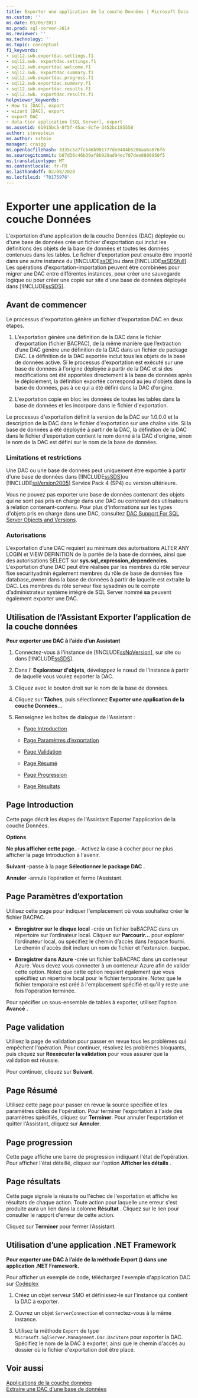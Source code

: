 ```yaml
---
title: Exporter une application de la couche Données | Microsoft Docs
ms.custom: ''
ms.date: 03/06/2017
ms.prod: sql-server-2014
ms.reviewer: ''
ms.technology: ''
ms.topic: conceptual
f1_keywords:
- sql12.swb.exportdac.settings.f1
- sql12.swb. exportdac.settings.f1
- sql12.swb.exportdac.welcome.f1
- sql12.swb. exportdac.summary.f1
- sql12.swb.exportdac.progress.f1
- sql12.swb.exportdac.summary.f1
- sql12.swb.exportdac.results.f1
- sql12.swb. exportdac.results.f1
helpviewer_keywords:
- How to [DAC], export
- wizard [DAC], export
- export DAC
- data-tier application [SQL Server], export
ms.assetid: 61915bc5-0f5f-45ac-8cfe-3452bc185558
author: stevestein
ms.author: sstein
manager: craigg
ms.openlocfilehash: 3335c5a7fcb46b901777de0404b5206aa6a876f6
ms.sourcegitcommit: b87d36c46b39af8b929ad94ec707dee8800950f5
ms.translationtype: MT
ms.contentlocale: fr-FR
ms.lasthandoff: 02/08/2020
ms.locfileid: "70175976"
---
```

# <a name="export-a-data-tier-application"></a>Exporter une application de la couche Données
  L'exportation d'une application de la couche Données (DAC) déployée ou d'une base de données crée un fichier d'exportation qui inclut les définitions des objets de la base de données et toutes les données contenues dans les tables. Le fichier d'exportation peut ensuite être importé dans une autre instance du [!INCLUDE[ssDE](../../includes/ssde-md.md)]ou dans [!INCLUDE[ssSDSfull](../../includes/sssdsfull-md.md)]. Les opérations d'exportation-importation peuvent être combinées pour migrer une DAC entre différentes instances, pour créer une sauvegarde logique ou pour créer une copie sur site d'une base de données déployée dans [!INCLUDE[ssSDS](../../includes/sssds-md.md)].  
  
## <a name="before-you-begin"></a>Avant de commencer  
 Le processus d'exportation génère un fichier d'exportation DAC en deux étapes.  
  
1.  L’exportation génère une définition de la DAC dans le fichier d’exportation (fichier BACPAC), de la même manière que l’extraction d’une DAC génère une définition de la DAC dans un fichier de package DAC. La définition de la DAC exportée inclut tous les objets de la base de données active. Si le processus d'exportation est exécuté sur une base de données à l'origine déployée à partir de la DAC et si des modifications ont été apportées directement à la base de données après le déploiement, la définition exportée correspond au jeu d'objets dans la base de données, pas à ce qui a été défini dans la DAC d'origine.  
  
2.  L'exportation copie en bloc les données de toutes les tables dans la base de données et les incorpore dans le fichier d'exportation.  
  
 Le processus d'exportation définit la version de la DAC sur 1.0.0.0 et la description de la DAC dans le fichier d'exportation sur une chaîne vide. Si la base de données a été déployée à partir de la DAC, la définition de la DAC dans le fichier d'exportation contient le nom donné à la DAC d'origine, sinon le nom de la DAC est défini sur le nom de la base de données.  
  

###  <a name="LimitationsRestrictions"></a> Limitations et restrictions  
 Une DAC ou une base de données peut uniquement être exportée à partir d'une base de données dans [!INCLUDE[ssSDS](../../includes/sssds-md.md)]ou [!INCLUDE[ssVersion2005](../../includes/ssversion2005-md.md)] Service Pack 4 (SP4) ou version ultérieure.  
  
 Vous ne pouvez pas exporter une base de données contenant des objets qui ne sont pas pris en charge dans une DAC ou contenant des utilisateurs à relation contenant-contenu. Pour plus d'informations sur les types d'objets pris en charge dans une DAC, consultez [DAC Support For SQL Server Objects and Versions](dac-support-for-sql-server-objects-and-versions.md).  
  
###  <a name="Permissions"></a> Autorisations  
 L’exportation d’une DAC requiert au minimum des autorisations ALTER ANY LOGIN et VIEW DEFINITION de la portée de la base de données, ainsi que des autorisations SELECT sur **sys.sql_expression_dependencies**. L'exportation d'une DAC peut être réalisée par les membres du rôle serveur fixe securityadmin également membres du rôle de base de données fixe database_owner dans la base de données à partir de laquelle est extraite la DAC. Les membres du rôle serveur fixe sysadmin ou le compte d’administrateur système intégré de SQL Server nommé **sa** peuvent également exporter une DAC.  
  
##  <a name="UsingDeployDACWizard"></a>Utilisation de l’Assistant Exporter l’application de la couche données  
 **Pour exporter une DAC à l’aide d’un Assistant**  
  
1.  Connectez-vous à l'instance de [!INCLUDE[ssNoVersion](../../includes/ssnoversion-md.md)], sur site ou dans [!INCLUDE[ssSDS](../../includes/sssds-md.md)].  
  
2.  Dans l' **Explorateur d'objets**, développez le nœud de l'instance à partir de laquelle vous voulez exporter la DAC.  
  
3.  Cliquez avec le bouton droit sur le nom de la base de données.  
  
4.  Cliquez sur **Tâches**, puis sélectionnez **Exporter une application de la couche Données...**  
  
5.  Renseignez les boîtes de dialogue de l'Assistant :  
  
    -   [Page Introduction](#Introduction)  
  
    -   [Page Paramètres d’exportation](#Export_settings)  
  
    -   [Page Validation](#Validation)  
  
    -   [Page Résumé](#Summary)  
  
    -   [Page Progression](#Progress)  
  
    -   [Page Résultats](#Results)  
  
##  <a name="Introduction"></a>Page Introduction  
 Cette page décrit les étapes de l'Assistant Exporter l'application de la couche Données.  
  
 **Options**  
  
 **Ne plus afficher cette page.** - Activez la case à cocher pour ne plus afficher la page Introduction à l'avenir.  
  
 **Suivant** -passe à la page **Sélectionner le package DAC** .  
  
 **Annuler** -annule l’opération et ferme l’Assistant.  
  
##  <a name="Export_settings"></a>Page Paramètres d’exportation  
 Utilisez cette page pour indiquer l'emplacement où vous souhaitez créer le fichier BACPAC.  
  
-   **Enregistrer sur le disque local** -crée un fichier baBACPAC dans un répertoire sur l’ordinateur local. Cliquez sur **Parcourir...** pour explorer l’ordinateur local, ou spécifiez le chemin d’accès dans l’espace fourni. Le chemin d'accès doit inclure un nom de fichier et l'extension .bacpac.  
  
-   **Enregistrer dans Azure** -crée un fichier baBACPAC dans un conteneur Azure. Vous devez vous connecter à un conteneur Azure afin de valider cette option. Notez que cette option requiert également que vous spécifiiez un répertoire local pour le fichier temporaire. Notez que le fichier temporaire est créé à l'emplacement spécifié et qu'il y reste une fois l'opération terminée.  
  
 Pour spécifier un sous-ensemble de tables à exporter, utilisez l'option **Avancé** .  
  
##  <a name="Validation"></a>Page validation  
 Utilisez la page de validation pour passer en revue tous les problèmes qui empêchent l'opération. Pour continuer, résolvez les problèmes bloquants, puis cliquez sur **Réexécuter la validation** pour vous assurer que la validation est réussie.  
  
 Pour continuer, cliquez sur **Suivant**.  
  
##  <a name="Summary"></a>Page Résumé  
 Utilisez cette page pour passer en revue la source spécifiée et les paramètres cibles de l'opération. Pour terminer l'exportation à l'aide des paramètres spécifiés, cliquez sur **Terminer**. Pour annuler l'exportation et quitter l'Assistant, cliquez sur **Annuler**.  
  
##  <a name="Progress"></a>Page progression  
 Cette page affiche une barre de progression indiquant l'état de l'opération. Pour afficher l'état détaillé, cliquez sur l'option **Afficher les détails** .  
  
##  <a name="Results"></a>Page résultats  
 Cette page signale la réussite ou l'échec de l'exportation et affiche les résultats de chaque action. Toute action pour laquelle une erreur s'est produite aura un lien dans la colonne **Résultat** . Cliquez sur le lien pour consulter le rapport d'erreur de cette action.  
  
 Cliquez sur **Terminer** pour fermer l’Assistant.  
  
##  <a name="NetApp"></a>Utilisation d’une application .NET Framework  
 **Pour exporter une DAC à l’aide de la méthode Export () dans une application .NET Framework.**  
  
 Pour afficher un exemple de code, téléchargez l'exemple d'application DAC sur [Codeplex](https://go.microsoft.com/fwlink/?LinkId=219575)  
  
1.  Créez un objet serveur SMO et définissez-le sur l'instance qui contient la DAC à exporter.  
  
2.  Ouvrez un objet `ServerConnection` et connectez-vous à la même instance.  
  
3.  Utilisez la méthode `Export` de type `Microsoft.SqlServer.Management.Dac.DacStore` pour exporter la DAC. Spécifiez le nom de la DAC à exporter, ainsi que le chemin d'accès au dossier où le fichier d'exportation doit être placé.  
  
## <a name="see-also"></a>Voir aussi  
 [Applications de la couche données](data-tier-applications.md)   
 [Extraire une DAC d'une base de données](extract-a-dac-from-a-database.md)  
  
  
